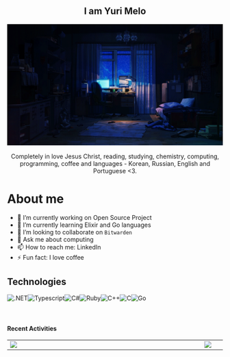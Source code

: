 ﻿<h2 align="center">I am Yuri Melo</h2>

<div align="center">
  <img src="/raning.gif"/>
</div>

<p align="center">Completely in love Jesus Christ, reading, studying, chemistry, computing, programming, coffee and languages - Korean, Russian, English and Portuguese <3.</b> </p>

# About me
- 🔭 I’m currently working on Open Source Project
- 🌱 I’m currently learning Elixir and Go languages
- 👯 I’m looking to collaborate on `Bitwarden`
- 💬 Ask me about computing
- 📫 How to reach me: LinkedIn
- ⚡ Fun fact: I love coffee

<h2>Technologies</h2>
<img align="left" alt=".NET" height="32px" src="https://img.shields.io/badge/.NET-5C2D91?style=for-the-badge&logo=.net&logoColor=white"/>
<img align="left" alt="Typescript" height="32px" src="https://img.shields.io/badge/TypeScript-007ACC?style=for-the-badge&logo=typescript&logoColor=white"/>
<img align="left" alt="C#" height="32px" src="https://img.shields.io/badge/C%23-239120?style=for-the-badge&logo=c-sharp&logoColor=white">
<img align="left" alt="Ruby" height="32px" src="https://img.shields.io/badge/Elixir-4B275F?style=for-the-badge&logo=elixir&logoColor=#4B275F">
<img align="left" alt="C++" height="32px" src="https://img.shields.io/badge/C%2B%2B-00599C?style=for-the-badge&logo=c%2B%2B&logoColor=white">
<img align="left" alt="C" height="32px" src="https://img.shields.io/badge/C-00599C?style=for-the-badge&logo=c&logoColor=white">
<img align="left" alt="Go" height="32px" src="https://img.shields.io/badge/Go-00ADD8?style=for-the-badge&logo=go&logoColor=white">
<br/>
<br/>
<br/>

#### Recent Activities
<center>
<table>
  <tr>
    <td><img width="440px" align="left" src="https://github-readme-stats.vercel.app/api/top-langs/?username=yuridsm&langs_count=10&layout=compact&theme=blueberry" /></td>
    <td><img width="400px" align="right" src="https://github-readme-stats.vercel.app/api?username=yuridsm&theme=blueberry&show_icons=true&count_private=true&include_all_commits=true&hide_title=true" /></td>
  </tr>  
</table>
</center>

